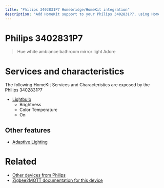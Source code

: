 ```yaml
---
title: "Philips 3402831P7 Homebridge/HomeKit integration"
description: "Add HomeKit support to your Philips 3402831P7, using Homebridge, Zigbee2MQTT and homebridge-z2m."
---
```

<!---
This file has been GENERATED using src/docgen/docgen.ts
DO NOT EDIT THIS FILE MANUALLY!
-->
# Philips 3402831P7
> Hue white ambiance bathroom mirror light Adore


# Services and characteristics
The following HomeKit Services and Characteristics are exposed by
the Philips 3402831P7

* [Lightbulb](../../light.md)
  * Brightness
  * Color Temperature
  * On

## Other features
* [Adaptive Lighting](../../light.md)

# Related
* [Other devices from Philips](../index.md#philips)
* [Zigbee2MQTT documentation for this device](https://www.zigbee2mqtt.io/devices/3402831P7.html)